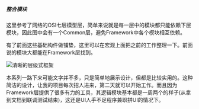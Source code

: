 ##### 整合模块


这里参考了网络的OSI七层模型层，简单来说就是每一层中的模块都只能依赖下层模块，因此图中会有一个Common层，避免Framework中各个模块相互依赖。

有了前面这些基础构件做铺垫，这里可以在宏观上面把之前的工作整理一下。前面说的模块大都能在Framework层找到。


![清晰的层级式框架](http://upload-images.jianshu.io/upload_images/22450-f50c7c72db27bd42.png)

本系列一路下来可能文字并不多，只是简单地展示设计，但都是比较实用的。这种简洁的设计，让我的项目每次招人进来，第二天就可以开始工作。而且因为Framework层提供了很多有力的工具，其逻辑模块基本都是一周两个的样子(从拿到文档到联调测试结束)，这还是UI人手不足程序兼职拼UI的情况下。